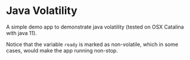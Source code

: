 # Java Volatility

A simple demo app to demonstrate java volatility (tested on OSX Catalina with java 11).

Notice that the variable `ready` is marked as non-volatile, which in some cases, would make the app running non-stop.